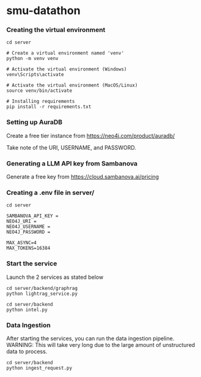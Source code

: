 # smu-datathon
### Creating the virtual environment
```
cd server

# Create a virtual environment named 'venv'
python -m venv venv

# Activate the virtual environment (Windows)
venv\Scripts\activate

# Activate the virtual environment (MacOS/Linux)
source venv/bin/activate

# Installing requirements
pip install -r requirements.txt
```

### Setting up AuraDB
Create a free tier instance from
https://neo4j.com/product/auradb/

Take note of the URI, USERNAME, and PASSWORD.

### Generating a LLM API key from Sambanova
Generate a free key from 
https://cloud.sambanova.ai/pricing

### Creating a .env file in server/
```
cd server
```

```
SAMBANOVA_API_KEY = 
NEO4J_URI = 
NEO4J_USERNAME = 
NEO4J_PASSWORD =

MAX_ASYNC=4
MAX_TOKENS=16384
```

### Start the service
Launch the 2 services as stated below
```
cd server/backend/graphrag
python lightrag_service.py

cd server/backend
python intel.py
```

### Data Ingestion
After starting the services, you can run the data ingestion pipeline. WARNING: This will take very long due to the large amount of unstructured data to process.
```
cd server/backend
python ingest_request.py
```
